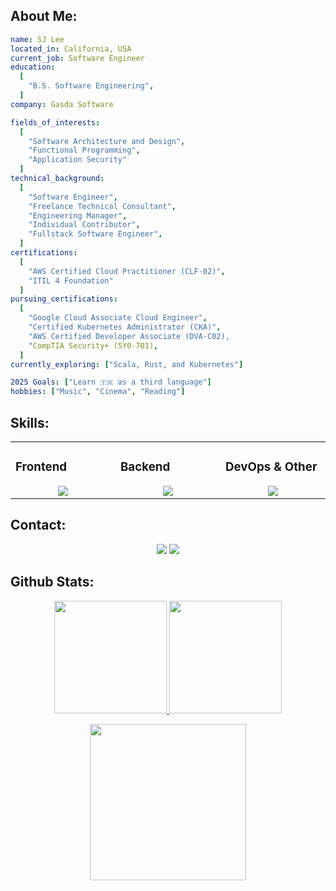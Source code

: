 
## About Me:
```yaml
name: SJ Lee
located_in: California, USA
current_job: Software Engineer
education:
  [
    "B.S. Software Engineering",
  ]
company: Gasda Software

fields_of_interests:
  [
    "Software Architecture and Design",
    "Functional Programming",
    "Application Security"
  ]
technical_background:
  [
    "Software Engineer",
    "Freelance Technical Consultant",
    "Engineering Manager",
    "Individual Contributor",
    "Fullstack Software Engineer",
  ]
certifications: 
  [
    "AWS Certified Cloud Practitioner (CLF-02)",
    "ITIL 4 Foundation"
  ]  
pursuing_certifications:
  [
    "Google Cloud Associate Cloud Engineer",
    "Certified Kubernetes Administrator (CKA)",
    "AWS Certified Developer Associate (DVA-C02),
    "CompTIA Security+ (SY0-701),
  ]
currently_exploring: ["Scala, Rust, and Kubernetes"]

2025 Goals: ["Learn 🇹🇷 as a third language"]
hobbies: ["Music", "Cinema", "Reading"]
```
## Skills:

<table><tr><td valign="top" width="25%">

### Frontend  
<a href="https://github.com/0xsj">
<div align="center">  
       <img src="https://skillicons.dev/icons?i=typescript,javascript,react,vite,next,gatsby,html,css,sass,materialui,tailwind,&perline=4" /> 
</div>
</a>
</td><td valign="top" width="25%">
        
### Backend
<a href="https://github.com/0xsj">
<div align="center">
       <img src="https://skillicons.dev/icons?i=typescript,javascript,go,dotnet,python,express,nest,graphql,spring,django,flask,fastapi,postgres,mysql,redis,&perline=4" /> 
</div>
</a>

</td><td valign="top" width="25%">
  
### DevOps & Other
<a href="https://github.com/0xsj">
<div align="center">
       <img src="https://skillicons.dev/icons?i=docker,k8s,aws,gcp,vercel,supabase,rabbitmq,git,gitlab,github,npm,yarn,figma,&perline=4" /> 
</div>
</a>
</td>
</tr></table>


## Contact:
<div align="center">
    <a href="https://www.linkedin.com/in/0xsjl/" target="_blank"><img src="https://img.shields.io/badge/-SJ%20Lee-0077B5?style=flat&logo=Linkedin&logoColor=white"/></a>
    <a target="_blank" href="mailto:sjtommylee@gmail.com"><img src="https://img.shields.io/badge/-sjtommylee@gmail.com-D14836?style=flat&logo=Gmail&logoColor=white"/></a>
    
</div>

 ## Github Stats:
<p align="center">
    <a href="https://github.com/0xsj">
        <img height="180em" src="https://github-readme-stats-git-masterrstaa-rickstaa.vercel.app/api?username=0xsj&show_icons=true&theme=onedark&include_all_commits=true&count_private=true&hide_border=true&rank_icon=github"/>
        <img height="180em" src="https://github-readme-stats-eight-theta.vercel.app/api/top-langs/?username=0xsj&langs_count=12&layout=compact&langs_count=8&theme=onedark&include_all_commits=true&count_private=true&hide_border=true" />
    </a>
</p>
<!-- Activity Graph -->
<p align="center">
  <a href="https://github.com/0xsj">
    <img height=250 src="https://github-readme-activity-graph.vercel.app/graph?username=0xsj&bg_color=282c34&color=FDFD96&line=FDFD96&point=FFFFFF&area_color=79FE96&border_radius=24.5&title_color=FDFD96&border_radius=20px"/>
  </a> 
</p>
<br>
